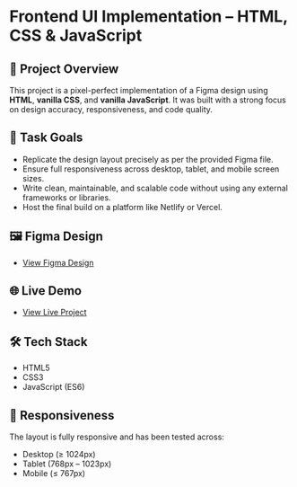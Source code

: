# Frontend UI Implementation – HTML, CSS & JavaScript

## 📌 Project Overview

This project is a pixel-perfect implementation of a Figma design using **HTML**, **vanilla CSS**, and **vanilla JavaScript**. It was built with a strong focus on design accuracy, responsiveness, and code quality.

## 🎯 Task Goals

- Replicate the design layout precisely as per the provided Figma file.
- Ensure full responsiveness across desktop, tablet, and mobile screen sizes.
- Write clean, maintainable, and scalable code without using any external frameworks or libraries.
- Host the final build on a platform like Netlify or Vercel.

## 🖼️ Figma Design

- [View Figma Design](https://www.figma.com/design/dFTQ9aCCau8zsOWO7Jv7BL/Shopify-Task?node-id=0-1&p=f&t=top4rn2ueCoiyE0A-0)

## 🌐 Live Demo

- [View Live Project](https://raaya-social-eight.vercel.app/)

## 🛠️ Tech Stack

- HTML5
- CSS3
- JavaScript (ES6)

## 📱 Responsiveness

The layout is fully responsive and has been tested across:
- Desktop (≥ 1024px)
- Tablet (768px – 1023px)
- Mobile (≤ 767px)



